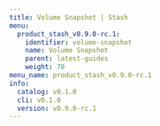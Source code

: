 ```yaml
---
title: Volume Snapshot | Stash
menu:
  product_stash_v0.9.0-rc.1:
    identifier: volume-snapshot
    name: Volume Snapshot
    parent: latest-guides
    weight: 70
menu_name: product_stash_v0.9.0-rc.1
info:
  catalog: v0.1.0
  cli: v0.1.0
  version: v0.9.0-rc.1
---
```


